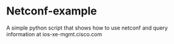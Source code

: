 # Netconf-example

A simple python script that shows how to use netconf and query information at ios-xe-mgmt.cisco.com
